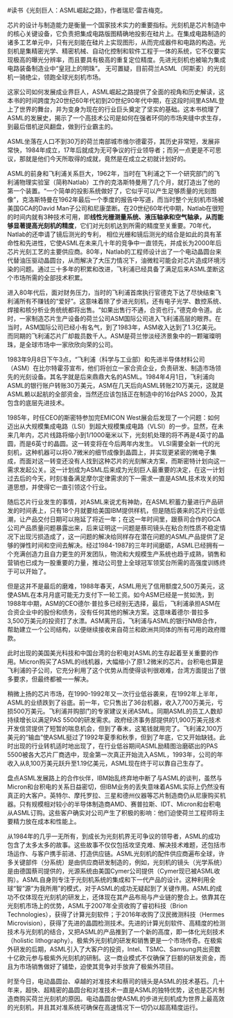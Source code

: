 \#读书《光刻巨人：ASML崛起之路》，作者瑞尼·雷吉梅克。

芯片的设计与制造能力是衡量一个国家技术实力的重要指标。光刻机是芯片制造中的核心关键设备，它负责把集成电路版图精确地投影在硅片上。在集成电路制造的诸多工艺单元中，只有光刻能在硅片上实现图形，从而完成器件和电路的构造。光刻机是集精密光学、精密机械、自动化控制和软件工程于一体的系统，它不仅要实现极高的曝光分辨率，而且要具有极高的重复定位精度。先进光刻机也被喻为集成电路装备制造业中“皇冠上的明珠”。 无可置疑，目前荷兰ASML（阿斯麦）的光刻机一骑绝尘，领跑全球光刻机市场。

这家公司如何发展成业界巨人，ASML崛起之路提供了全面的视角和历史解读，这本书的时间跨度为20世纪60年代初到20世纪90年代中期，在这段时间里ASML登上了世界的舞台，并为变身为现在的行业巨头奠定了坚实的基础。这本书梳理了ASML的发展史，揭示了一个高技术公司是如何在强者环伺的市场夹缝中求生存，到最后借机逆风翻盘，做到行业霸主的。

ASML坐落在人口不到30万的荷兰南部城市维尔德霍芬，其历史非常短，发展非常快，1984年成立，17年后就成为无可争议的行业领导者；而另一点更是不可思议，那就是他们今天所取得的成就，竟然是在成立之初就计划好的。

ASML的前身和飞利浦关系巨大，1962年，当时在飞利浦之下一个研究部门的飞利浦物理实验室（简称Natlab）工作的克洛斯特曼用了几个月，就打造出了他的第一个装置。“一个简单的投影系统做好了，它似乎可以产生足够质量的光刻图像”，克洛斯特曼在1962年最后一个季度的报告中写道，而当时整个光刻机市场被美国GCA的David Man子公司和尼康垄断。在20世纪60年代中期，Natlab在很短的时间内就有3种技术可用，即**线性光栅测量系统、液压轴承和空气轴承，从而能够显著提高光刻机的精度**，它们对光刻机达到所需的精度至关重要。70年代，Natlab的还申请了镜后测光的专利， 相位光栅和镜后测光的结合是如此的具有革命性和先进性，它使ASML在未来几十年的竞争中一直领先，并成长为2000年后芯片光刻工艺的主要供应商。80年，Natlab的工程师设计出了一个电动晶圆台来代替油压驱动晶圆台，从而解决了大压力情况下，油微粒可能会对芯片造成环境污染的问题。通过三十多年的积累和改进，飞利浦已经具备了满足后来ASML垄断这个市场所需的全部技术积累。

进入80年代后，面对财务压力，当时的飞利浦首席执行官德克下达了尽快结束飞利浦所有不赚钱的“爱好”。这意味着除了步进光刻机，还有电子光学、数控系统、焊接和核分析业务统统都将出售。“如果出售行不通，合资也行。”德克命令道。此时，一家制造芯片生产设备的荷兰公司ASM国际公司进入飞利浦高层的眼界。在当时，ASM国际公司已经小有名气，到了1983年，ASM收入达到了1.3亿美元。而同期的飞利浦芯片厂却裁员数千人。ASM是荷兰惨淡经济景象中的一颗璀璨明珠，是全球市场中一家欣欣向荣的公司。

1983年9月8日下午3点，“飞利浦（科学与工业部）和先进半导体材料公司（ASM）在比尔特霍芬宣布，他们将创立一家合资企业，负责研发、制造市场领先的光刻设备。其名字就是后来鼎鼎大名的ASML。1984年4月1日，飞利浦向ASML的银行账户转账30万美元，ASM在几天后向ASML转账210万美元，这就是ASML赖以起航的全部资金，当然还应该包括正在制造中的16台PAS 2000，及其包含的底层先进技术。

1985年，时任CEO的斯密特参加完EMICON West展会后发现了一个问题：如何迈出从大规模集成电路（LSI）到超大规模集成电路（VLSI）的一步。显然，在未来几年内，芯片线路将缩小到1/1000毫米以下，光刻机处理的将不再是4英寸的晶圆，而是6英寸的晶圆。这一转变将在今后两年内发生。 VLSI需要全新一代的光刻机，这种机器可以将0.7微米的细节成像到晶圆上，并实现更紧密的微电子集成，而面对这一转变还没有人找到这种芯片的光刻解决方案，而斯密特计划向这一需求发起公关。这一计划成为ASML后来成为光刻巨人最重要的决定，在这一计划过去后的今天，时刻准备满足摩尔定律需求的下一需求一直是ASML技术攻关的知道思想，并使得它一直引领这个行业。

随后芯片行业发生的事情，对ASML来说尤有神助，在ASML积蓄力量进行产品研发的时间表上，只有18个月就要给美国IBM提供样机，但是随后袭来的芯片行业低潮，让产品交付日期可以拖延了将近一年；在这一年时间里，跟蔡司合作的GCA公司产品质量问题暴露出来，后来证明这一问题是蔡司镜头在粘合剂性质不稳定情况下出现污损造成了，这一问题的解决给同样存在潜在问题的ASML产品提供了足够的弹性时间和空间去解决。经过1984-1987的三年时间磨砺，ASML已经拥有一个充满创造力且自力更生的开发团队，物流和大规模生产系统也趋于成熟，销售和营销也已成为一股重要的力量，推动公司登上全球冠军领奖台所需的高强度训练终于可以开始了。

但是这并不是最后的磨难，1988年春天，ASML用光了信用额度2,500万美元，这使ASML在本月月底可能无力支付下一轮工资。如今ASM已经是一贫如洗，到1988年中期，ASM的CEO德尔·普拉多已经别无选择，最后，飞利浦承担ASM在合资企业中的股份和债务，没有任何其他的解决方案。这意味着德尔·普拉多3,500万美元的投资打了水漂。ASM离开后，飞利浦与ASML的银行NMB合作，帮助建立一个公司结构，以便继续接收来自荷兰和欧洲共同体的所有可用的政府赠款。

此时出现的美国美光科技和中国台湾的台积电对ASML的生存起着至关重要的作用。Micron购买了ASML的i线机器，大幅缩小了原1.2微米的芯片。台积电也算是飞利浦的子公司，它充分利用了这个优势从而使得谈判很艰难，台湾方面提出了很多要求，但最终都被一一解决。

稍微上扬的芯片市场，在1990-1992年又一次行业低谷袭来，在1992年上半年，ASML的业绩跌到了谷底。前一年，它只售出了36台机器，收入7,700万美元，亏损500万美元。飞利浦并购部门的专家建议关闭ASML。同期ASML的员工人数却持续增长以满足PAS 5500的研发需求。政府经济事务部提供的1,900万美元技术开发信贷提供了短暂的喘息机会，但到了春末，这笔钱就用完了。飞利浦2,100万美元的“输血”使ASML挺过了1992年夏季和秋季，但到了年底，它又开始缺钱。此时出现的行业转机适时地出现了，在行业低谷期间ASML励精图治磨砺出的PAS 5500被各大芯片厂商选中，现金第一次真正开始流入ASML，1993年，公司的年收入从8,100万美元跃升至1.19亿美元，ASML现在终于可以靠自己生存了。

盘点ASML发展路上的合作伙伴，IBM始乱终弃地中断了与ASML的谈判，虽然与Micron和台积电的关系日益密切，但IBM业务的丢失意味着ASML实际上仍然没有真正的大客户。英特尔、摩托罗拉、三星和德州仪器等芯片制造商仍从尼康购买机器。只有规模相对较小的半导体制造商AMD、赛普拉斯、IDT、Micron和台积电从ASML订购。这些客户确实对公司产生了积极的影响：他们迫使荷兰工程师将主要精力放在成本和性能上。

从1984年的几乎一无所有，到成长为光刻机界无可争议的领导者，ASML的成功包含了太多太多的故事。这些故事不仅仅包括攻坚克难、解决技术难题，还包括市场运作、与客户携手前进、打造供应链。ASML光刻机的配件供应商遍布全球，许多关键部件（分系统）是由供应商研发制造的，例如，光刻机的镜头（光学系统）是由德国蔡司提供的，光源系统由美国Cymer公司提供（Cymer现已被ASML收购）。ASML自身则专注于光刻机系统的集成和下一代产品的设计。这种利用全球“智”源“为我所用”的模式，对于ASML的成功无疑起到了关键作用。ASML的成功不仅体现在光刻机的研发上，还体现在其产品布局与产业链的整合上。依靠其在光刻机市场上的优势，ASML于2007年全资收购了睿初科技（Brion Technologies），获得了计算光刻软件；于2016年收购了汉民微测科技（Hermes Microvision），获得了先进的晶圆检测技术。先进的计算光刻软件、高精度的检测技术与光刻机的结合，又把ASML的产品推到了一个新的高度，即一体化光刻技术（holistic lithography）。极紫外光刻机的研发和销售更是一个市场传奇。在极紫外研发的后期，ASML引入了大客户的投资，Intel、TSMC、Samsung共出资数十亿欧元参与极紫外光刻机的研制。这一商业模式不仅确保了巨额的研发资金，而且为市场销售做好了铺垫，迫使其竞争对手放弃了极紫外项目。

时至今日，电动晶圆台、卓越的对准技术和蔡司的镜头是ASML的技术基石。几十年来，超快、超精密的晶圆台和对准技术一直是ASML的独特优势，这也是芯片制造商购买荷兰光刻机的原因。电动晶圆台使ASML的步进光刻机成为世界上最高效的光刻机，并且其对准系统可确保在高速情况下一切仍以超高精度运行。